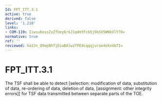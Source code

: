 ```yaml
---
Id: FPT_ITT.3.1
active: true
derived: false
level: '1.210'
links:
- COM-119: Iiwsu6essZvZfUey6rkJ1q4mYFcb5j9k5V5WNkVlY70=
normative: true
ref: ''
reviewed: ha3Jn_Q9epBhfjDiwBAlwzTPE4cqqqjurae4okn4bTI=
---
```


# FPT_ITT.3.1

The TSF shall be able to detect [selection: modification of data, substitution of data, re-ordering of data, deletion of data, [assignment: other integrity errors]] for TSF data transmitted between separate parts of the TOE.